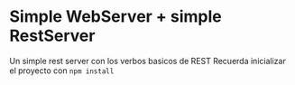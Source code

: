 # Simple WebServer + simple RestServer

Un simple rest server con los verbos basicos de REST
Recuerda inicializar el proyecto con ```npm install```